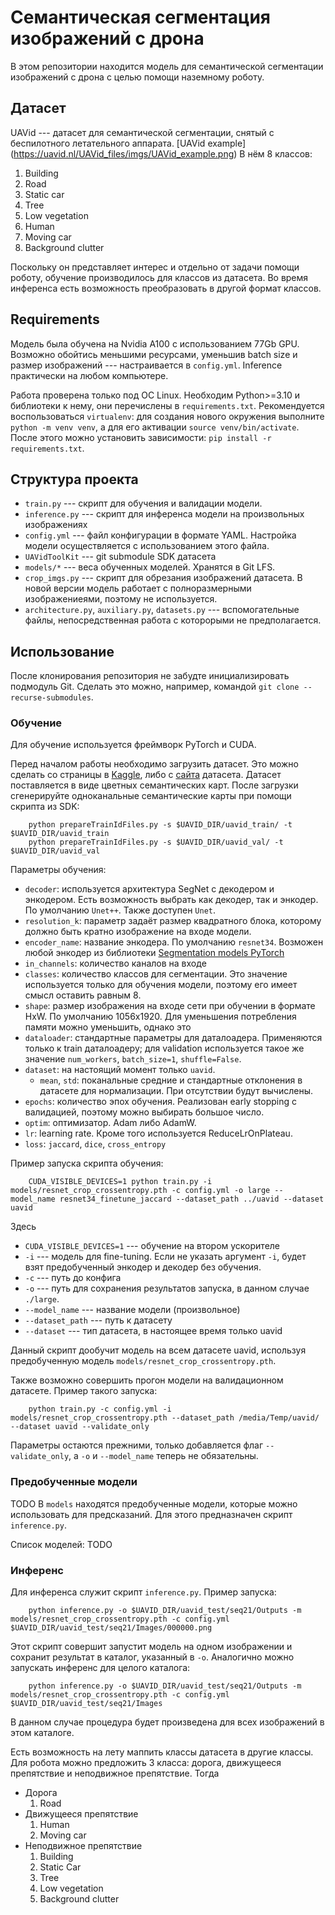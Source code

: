 # Семантическая сегментация изображений с дрона

В этом репозитории находится модель для семантической сегментации изображений с дрона с целью помощи наземному роботу.

## Датасет
UAVid --- датасет для семантической сегментации, снятый с беспилотного летательного аппарата.
[UAVid example] (https://uavid.nl/UAVid_files/imgs/UAVid_example.png)
В нём 8 классов:

1. Building
2. Road
3. Static car
4. Tree
5. Low vegetation
6. Human
7. Moving car
8. Background clutter

Поскольку он представляет интерес и отдельно от задачи помощи роботу, обучение производилось для классов из датасета.
Во время инференса есть возможность преобразовать в другой формат классов.

## Requirements
Модель была обучена на Nvidia A100 с использованием 77Gb GPU. Возможно обойтись меньшими ресурсами, уменьшив batch size и размер изображений --- настраивается в `config.yml`.
Inference практически на любом компьютере.

Работа проверена только под ОС Linux.
Необходим Python>=3.10 и библиотеки к нему, они перечислены в `requirements.txt`.
Рекомендуется воспользоваться `virtualenv`: для создания нового окружения выполните `python -m venv venv`, а для его активации `source venv/bin/activate`. После этого можно установить зависимости: `pip install -r requirements.txt`.

## Структура проекта

- `train.py` --- скрипт для обучения и валидации модели.
- `inference.py` --- скрипт для инференса модели на произвольных изображениях
- `config.yml` --- файл конфигурации в формате YAML. Настройка модели осуществляется с использованием этого файла.
- `UAVidToolKit` --- git submodule SDK датасета
- `models/*` --- веса обученных моделей. Хранятся в Git LFS.
- `crop_imgs.py` --- скрипт для обрезания изображений датасета. В новой версии модель работает с полноразмерными изображениеями, поэтому не используется.
- `architecture.py`, `auxiliary.py`, `datasets.py` --- вспомогательные файлы, непосредственная работа с которорыми не предполагается.

## Использование

После клонирования репозитория не забудте инициализировать подмодуль Git.
Сделать это можно, например, командой `git clone --recurse-submodules`.

### Обучение

Для обучение используется фреймворк PyTorch и CUDA.

Перед началом работы необходимо загрузить датасет.
Это можно сделать со страницы в [Kaggle](https://www.kaggle.com/datasets/dasmehdixtr/uavid-v1), либо с [сайта](https://uavid.nl/) датасета.
Датасет поставляется в виде цветных семантических карт. После загрузки сгенерируйте одноканальные семантические карты при помощи
скрипта из SDK:

```shell
    python prepareTrainIdFiles.py -s $UAVID_DIR/uavid_train/ -t $UAVID_DIR/uavid_train
    python prepareTrainIdFiles.py -s $UAVID_DIR/uavid_val/ -t $UAVID_DIR/uavid_val
```

Параметры обучения:

- `decoder`:  используется архитектура SegNet с декодером и энкодером. Есть возможность выбрать как декодер, так и энкодер. По умолчанию `Unet++`. Также доступен `Unet`.
- `resolution_k`: параметр задаёт размер квадратного блока, которому должно быть кратно изображение на входе модели.
- `encoder_name`: название энкодера. По умолчанию `resnet34`. Возможен любой энкодер из библиотеки [Segmentation models PyTorch](https://github.com/qubvel/segmentation_models.pytorch)
- `in_channels`: количество каналов на входе
- `classes`: количество классов для сегментации. Это значение используется только для обучения модели, поэтому его имеет смысл оставить равным 8.
- `shape`: размер изображения на входе сети при обучении в формате HxW. По умолчанию 1056x1920. Для уменьшения потребления памяти можно уменьшить, однако это 
- `dataloader`: стандартные параметры для даталоадера. Применяются только к train даталоадеру; для validation используется такое же значение `num_workers`, `batch_size=1`, `shuffle=False`.
- `dataset`: на настоящий момент только `uavid`.
    - `mean`, `std`: поканальные средние и стандартные отклонения в датасете для нормализации. При отсутствии будут вычислены.
- `epochs`: количество эпох обучения. Реализован early stopping с валидацией, поэтому можно выбирать большое число.
- `optim`: оптимизатор. Adam либо AdamW.
- `lr`: learning rate. Кроме того используется ReduceLrOnPlateau.
- `loss`: `jaccard`, `dice`, `cross_entropy`

Пример запуска скрипта обучения:

```shell
    CUDA_VISIBLE_DEVICES=1 python train.py -i models/resnet_crop_crossentropy.pth -c config.yml -o large --model_name resnet34_finetune_jaccard --dataset_path ../uavid --dataset uavid
```

Здесь

- `CUDA_VISIBLE_DEVICES=1` --- обучение на втором ускорителе
- `-i` --- модель для fine-tuning. Если не указать аргумент `-i`, будет взят предобученный энкодер и декодер без обучения.
- `-c` --- путь до конфига
- `-o` --- путь для сохранения результатов запуска, в данном случае `./large`.
- `--model_name` --- название модели (произвольное)
- `--dataset_path` --- путь к датасету
- `--dataset` --- тип датасета, в настоящее время только uavid

Данный скрипт дообучит модель на всем датасете uavid, используя предобученную модель `models/resnet_crop_crossentropy.pth`.

Также возможно совершить прогон модели на валидационном датасете. Пример такого запуска:

```shell
    python train.py -c config.yml -i models/resnet_crop_crossentropy.pth --dataset_path /media/Temp/uavid/ --dataset uavid --validate_only
```

Параметры остаются прежними, только добавляется флаг `--validate_only`, а `-o` и `--model_name` теперь не обязательны.

### Предобученные модели
TODO
В `models` находятся предобученные модели, которые можно использовать для предсказаний.
Для этого предназначен скрипт `inference.py`.

Список моделей:
TODO

### Инференс
Для инференса служит скрипт `inference.py`.
Пример запуска:

```shell
    python inference.py -o $UAVID_DIR/uavid_test/seq21/Outputs -m models/resnet_crop_crossentropy.pth -c config.yml $UAVID_DIR/uavid_test/seq21/Images/000000.png
```

Этот скрипт совершит запустит модель на одном изображении и сохранит результат в каталог, указанный в `-o`.
Аналогично можно запускать инференс для целого каталога:

```shell
    python inference.py -o $UAVID_DIR/uavid_test/seq21/Outputs -m models/resnet_crop_crossentropy.pth -c config.yml $UAVID_DIR/uavid_test/seq21/Images
```

В данном случае процедура будет произведена для всех изображений в этом каталоге.

Есть возможность на лету маппить классы датасета в другие классы. Для робота можно предложить 3 класса: дорога, движущееся препятствие и неподвижное препятствие.
Тогда

- Дорога
    1. Road
- Движущееся препятствие
    1. Human
    2. Moving car
- Неподвижное препятствие
    1. Building
    2. Static Car
    3. Tree
    4. Low vegetation
    5. Background clutter
